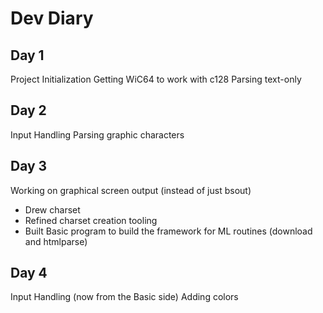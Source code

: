 # Dev Diary

## Day 1
Project Initialization
Getting WiC64 to work with c128
Parsing text-only

## Day 2
Input Handling
Parsing graphic characters

## Day 3
Working on graphical screen output (instead of just bsout)
- Drew charset
- Refined charset creation tooling
- Built Basic program to build the framework for ML routines (download and htmlparse)

## Day 4
Input Handling (now from the Basic side)
Adding colors

